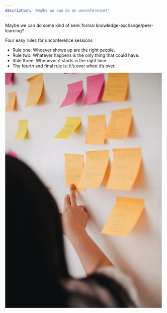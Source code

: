 ```yaml
---
description: 'Maybe we can do an unconference?'
---
```


Maybe we can do some kind of semi formal knowledge-exchange/peer-learning?

Four easy rules for unconference sessions
* Rule one: Whoever shows up are the right people.
* Rule two: Whatever happens is the only thing that could have.
* Rule three: Whenever it starts is the right time.
* The fourth and final rule is: It’s over when it’s over.

![](.gitbook/assets/unconference.jpg)
